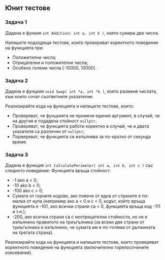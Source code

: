 ## Юнит тестове

### **Задача 1**

Дадена е функия `int Addition( int a, int b )`, която сумира две числа.

Напишете подходящи тестове, които проверяват коректното поведение на функцията при:
* Положителни числа;
* Отрицателни и положителни числа;
* Особено големи числа [-10000, 10000].

### **Задача 2**

Дадена е фунцкия `void Swap( int *a, int *b )`, която разменя числата, към които сочат съответните указателие.

Реализирайте кода на функцията и напишете тестове, които:
* Проверяват, че фунцкията не променя единия аргумент, в случай, че на другия е подадена стойност `nullptr`.
* Проверяват, че функцията работи коректно в случай, че и двата указателя са различни от `nullptr`;
* Порверяват, че функцията се изпълнява за по-кратко от секунда време.

### **Задача 3**

Дадена е функция `int CalculatePerimeter( int a, int b, int c )` със следното поведение: Функцията връща стойност:
* -1 ако a < 0;
* -10 ako b < 0;
* -100 ako c < 0;
* Сумата от горните кодове, ако повече от една от страните е по-малка от нула (например ако а < 0 и c < 0, кодът, който връща функцията е -101, ако всички страни са < 0, функцията връща код -111 и т.н.);
* -200, ако всички страни са с неотрицателни стойности, но не е изпълнено правилото на триъгълника (за всеки две страни от триъгълника е изпълнено, че сумата им е по-голяма от дължината на третата страна).

Реализирайте кода на функцията и напишете тестове, които проверяват коректното поведение на функцията (включително горепосочените изисквания).